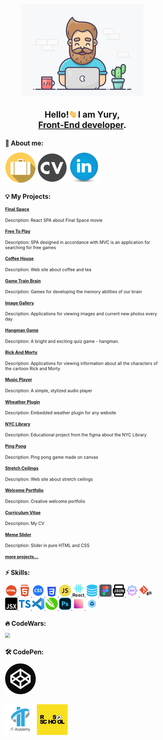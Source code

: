 <p align="center"><a target="_blank" href="https://yourunb.github.io/WelcomePortfolio/"><img src="https://github.com/YourunB/YourunB/blob/main/welcome.gif?raw=true" alt="Programming" width="400"/></a></p>
<h1 align="center">Hello!<img src="https://github.com/YourunB/YourunB/blob/main/assets/images/hand-hi.gif?raw=true" width="30" style="max-width: 100%;">I am Yury,<br/><a href="https://yourunb.github.io/WelcomePortfolio/">Front-End developer</a>.</h1>

<div>
<h2>📝 About me: </h2>
   <a target="_blank" href="https://yourunb.github.io/WelcomePortfolio/"><img src="https://github.com/YourunB/Test1/blob/main/images/portfolio.png?raw=true" alt="Portfolio" style="width: 100px;"></a>
   <a target="_blank" href="https://yourunb.github.io/CV/"><img src="https://github.com/YourunB/Test1/blob/main/images/cv.png?raw=true" alt="CV" style="width: 100px;"></a>
   <a target="_blank" href="https://www.linkedin.com/in/yury-butskevich-00b580262/"><img src="https://github.com/YourunB/Test1/blob/main/images/linkedin.png?raw=true" alt="Linkedin" style="width: 100px;"></a>
</div>

<div>
   <h2>💡 My Projects:</h2>
   <h4><a href="https://yourunb.github.io/FinalSpace/">Final Space</a></h4>
   Description: React SPA about Final Space movie<br/>
   
   <h4><a href="https://yourunb.github.io/Free-To-Play/">Free To Play</a></h4>
   Description: SPA designed in accordance with MVC is an application for searching for free games<br/>

   <h4><a href="https://yourunb.github.io/CoffeeHouse/">Coffee House</a></h4>
   Description: Web site about coffee and tea<br/>
   
   <h4><a href="https://yourunb.github.io/Memory-Game/Memory-Game/">Game Train Brain</a></h4>
   Description: Games for developing the memory abilities of our brain<br/>
   
   <h4><a href="https://yourunb.github.io/Image-Gallery/image-gallery/">Image Gallery</a></h4>
   Description: Applications for viewing images and current new photos every day<br/>

   <h4><a href="https://yourunb.github.io/hangman/">Hangman Game</a></h4>
   Description: A bright and exciting quiz game - hangman.<br/>
   
   <h4><a href="https://yourunb.github.io/Rick_and_Morty/">Rick And Morty</a></h4>
   Description: Applications for viewing information about all the characters of the cartoon Rick and Morty<br/>
   
   <h4><a href="https://yourunb.github.io/Audio-Player/">Music Player</a></h4>
   Description: A simple, stylized audio player<br/>
   
   <h4><a href="https://yourunb.github.io/WheatherPlugin/">Wheather Plugin</a></h4>
   Description: Embedded weather plugin for any website<br/>

   <h4><a href="https://yourunb.github.io/NYC-Library/">NYC Library</a></h4>
   Description: Educational project from the figma about the NYC Library<br/>

   <h4><a href="https://yourunb.github.io/PingPong/">Ping Pong</a></h4>
   Description: Ping pong game made on canvas<br/>
   
   <h4><a href="https://yourunb.github.io/First_project-stretch_ceilings/">Stretch Ceilings</a></h4>
   Description: Web site about stretch ceilings<br/>
   
   <h4><a href="https://yourunb.github.io/WelcomePortfolio/">Welcome Portfolio</a></h4>
   Description: Creative welcome portfolio<br/>
   
   <h4><a href="https://yourunb.github.io/CV/">Curriculum Vitae</a></h4>
   Description: My CV<br/>

   <h4><a href="https://yourunb.github.io/cssMemeSlider/">Meme Slider</a></h4>
   Description: Slider in pure HTML and CSS<br/>

   <h4><a href="https://codepen.io/BxYura/pens/public">more projects...</a></h4>
</div>

<p>
  <h2>⚡ Skills:</h2>
   <a target="_blank" href="https://yourunb.github.io/CV/">
      <img src="assets/images/html.png" title="HTML" alt="HTML" width="40" height="40" style="max-width: 100%;">
      <img src="assets/images/html5.png" title="HTML5" alt="HTML5" width="40" height="40" style="max-width: 100%;">
      <img src="assets/images/css.png" title="CSS" alt="CSS" width="40" height="40" style="max-width: 100%;">
      <img src="assets/images/css3.png" title="CSS3" alt="CSS3" width="40" height="40" style="max-width: 100%;">
      <img src="assets/images/js.png" title="JavaScript" alt="JavaScript" width="40" height="40" style="max-width: 100%;">
      <img src="assets/images/react.png" title="React" alt="React" width="40" height="40" style="max-width: 100%;">
      <img src="assets/images/db.png" title="Data Base" alt="Data Base" width="40" height="40" style="max-width: 100%;">
      <img src="assets/images/figma.png" title="Figma" alt="Figma" width="40" height="40" style="max-width: 100%;">
      <img src="assets/images/json.png" title="JSON" alt="JSON" width="40" height="40" style="max-width: 100%;">
      <img src="assets/images/api.png" title="API" alt="API" width="40" height="40" style="max-width: 100%;">
      <img src="assets/images/git.png" title="Git" alt="Git" width="40" height="40" style="max-width: 100%;">
      <img src="assets/images/jsx.png" title="JSX" alt="JSX" width="40" height="40" style="max-width: 100%;">
      <img src="assets/images/ts.png" title="Type Script" alt="Type Script" width="40" height="40" style="max-width: 100%;">
      <img src="assets/images/vs.png" title="Visual Studio" alt="Visual Studio" width="40" height="40" style="max-width: 100%;">
      <img src="assets/images/cdraw.png" title="CorelDRAW" alt="CorelDRAW" width="40" height="40" style="max-width: 100%;">
      <img src="assets/images/ps.png" title="PhotoShop" alt="PhotoShop" width="40" height="40" style="max-width: 100%;">
      <img src="assets/images/pixel-perfect.png" title="Perfect Pixel" alt="Perfect Pixel" width="40" height="40" style="max-width: 100%;">
      <img src="assets/images/webpack.png" title="WebPack" alt="WebPack" width="40" height="40" style="max-width: 100%;">
   </a>
</p>

<p>
  <h2>🔥 CodeWars:</h2>
  <p><a href="https://www.codewars.com/users/rsschool_785da839e5c30a16"><img class="hidden dark:inline-block" src="https://www.codewars.com/users/rsschool_785da839e5c30a16/badges/large?logo=false"></a></p>
</p>
  
<p>
  <h2>🛠️ CodePen: </h2>
  <a target="_blank" href="https://codepen.io/BxYura/pens/public"><img src="https://raw.githubusercontent.com/YourunB/CV/93c96306f28516723ffb218863511a9794ba9194/assets/svg/codepen.svg" alt="CodePen" style="width: 100px;"></a>
</p>

<h2></h2>
<p>
  <a href="https://www.it-academy.by"><img src="https://github.com/YourunB/Test1/blob/main/images/ItAcademy.jpg?raw=true" alt="IT Academy" style="width: 100px;"></a>
  <a href="https://rs.school"><img src="https://github.com/YourunB/Test1/blob/main/images/RsSchool.jpg?raw=true" alt="RS Schoole" style="width: 100px;"></a>
</p>
